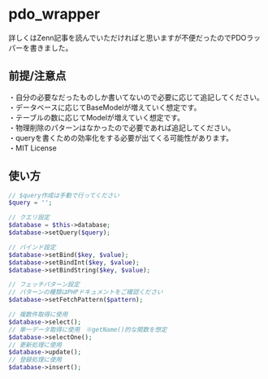 # pdo_wrapper

詳しくはZenn記事を読んでいただければと思いますが不便だったのでPDOラッパーを書きました。

## 前提/注意点
・自分の必要なだったものしか書いてないので必要に応じて追記してください。<br>
・データベースに応じてBaseModelが増えていく想定です。<br>
・テーブルの数に応じてModelが増えていく想定です。<br>
・物理削除のパターンはなかったので必要であれば追記してください。<br>
・queryを書くための効率化をする必要が出てくる可能性があります。<br>
・MIT License<br>

## 使い方

```php
// $query作成は手動で行ってください
$query = '';

// クエリ設定
$database = $this->database;
$database->setQuery($query);

// バインド設定
$database->setBind($key, $value);
$database->setBindInt($key, $value);
$database->setBindString($key, $value);

// フェッチパターン設定
// パターンの種類はPHPドキュメントをご確認ください
$database->setFetchPattern($pattern);

// 複数件取得に使用
$database->select();
// 単一データ取得に使用　※getName()的な関数を想定
$database->selectOne();
// 更新処理に使用
$database->update();
// 登録処理に使用
$database->insert();
```
